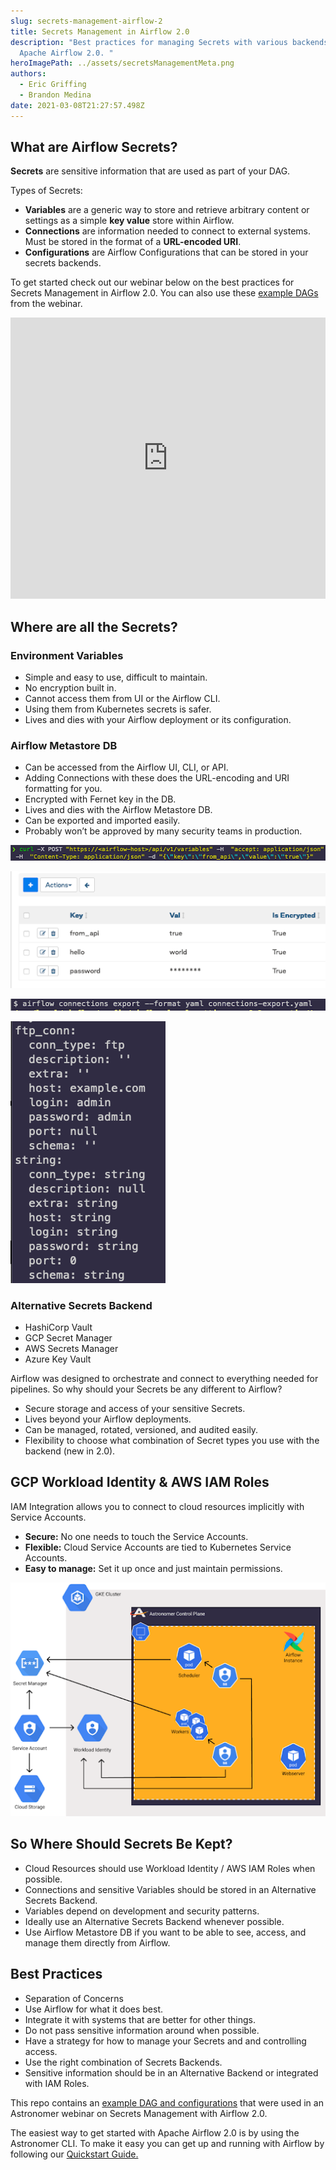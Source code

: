 ```yaml
---
slug: secrets-management-airflow-2
title: Secrets Management in Airflow 2.0
description: "Best practices for managing Secrets with various backends in
  Apache Airflow 2.0. "
heroImagePath: ../assets/secretsManagementMeta.png
authors:
  - Eric Griffing
  - Brandon Medina
date: 2021-03-08T21:27:57.498Z
---
```

## What are Airflow Secrets?

**Secrets** are sensitive information that are used as part of your DAG.

Types of Secrets: 

* **Variables** are a generic way to store and retrieve arbitrary content or settings as a simple **key value** store within Airflow.
* **Connections** are information needed to connect to external systems. Must be stored in the format of a **URL-encoded URI**.
* **Configurations** are Airflow Configurations that can be stored in your secrets backends.



To get started check out our webinar below on the best practices for Secrets Management in Airflow 2.0. You can also use these [example DAGs](https://github.com/astronomer/webinar-secrets-management/tree/master) from the webinar. 

<!-- markdownlint-disable MD033 -->
<iframe src="https://fast.wistia.net/embed/iframe/btuuq9wbsd" title="[Webinar Recap] Secrets Management in Airflow 2.0 Video" allow="autoplay; fullscreen" allowtransparency="true" frameborder="0" scrolling="no" class="wistia_embed" name="wistia_embed" allowfullscreen msallowfullscreen width="100%" height="450"></iframe>



## Where are all the Secrets?

### Environment Variables

* Simple and easy to use, difficult to maintain. 
* No encryption built in.
* Cannot access them from UI or the Airflow CLI.
* Using them from Kubernetes secrets is safer.
* Lives and dies with your Airflow deployment or its configuration.

### Airflow Metastore DB

* Can be accessed from the Airflow UI, CLI, or API.
* Adding Connections with these does the URL-encoding and URI formatting for you.
* Encrypted with Fernet key in the DB.
* Lives and dies with the Airflow Metastore DB.
* Can be exported and imported easily.
* Probably won’t be approved by many security teams in production.

![Curl 1](../assets/secrets-management-1.png)

![Connections](../assets/secrets-management-2.png)


![Airflow CLI Command](../assets/secrets-management-3.png)

![FTP Conn](../assets/secrets-management-4.png)

### Alternative Secrets Backend

* HashiCorp Vault
* GCP Secret Manager
* AWS Secrets Manager
* Azure Key Vault

Airflow was designed to orchestrate and connect to everything needed for pipelines. So why should your Secrets be any different to Airflow?

* Secure storage and access of your sensitive Secrets.
* Lives beyond your Airflow deployments.
* Can be managed, rotated, versioned, and audited easily.
* Flexibility to choose what combination of Secret types you use with the backend (new in 2.0).

## GCP Workload Identity & AWS IAM Roles

IAM Integration allows you to connect to cloud resources implicitly with Service Accounts. 

* **Secure:** No one needs to touch the Service Accounts.
* **Flexible:** Cloud Service Accounts are tied to Kubernetes Service Accounts.
* **Easy to manage:** Set it up once and just maintain permissions.

![Secrets Architecture](../assets/secrets-management-5.png)

## So Where Should Secrets Be Kept?

* Cloud Resources should use Workload Identity / AWS IAM Roles when possible.
* Connections and sensitive Variables should be stored in an Alternative Secrets Backend.
* Variables depend on development and security patterns.
* Ideally use an Alternative Secrets Backend whenever possible.
* Use Airflow Metastore DB if you want to be able to see, access, and manage them directly from Airflow.

## Best Practices

* Separation of Concerns
* Use Airflow for what it does best.
* Integrate it with systems that are better for other things.
* Do not pass sensitive information around when possible.
* Have a strategy for how to manage your Secrets and and controlling access.
* Use the right combination of Secrets Backends.
* Sensitive information should be in an Alternative Backend or integrated with IAM Roles.

This repo contains an [example DAG and configurations](https://github.com/astronomer/webinar-secrets-management/tree/master) that were used in an Astronomer webinar on Secrets Management with Airflow 2.0.

The easiest way to get started with Apache Airflow 2.0 is by using the Astronomer CLI. To make it easy you can get up and running with Airflow by following our [Quickstart Guide.](https://www.astronomer.io/docs/cloud/stable/develop/cli-quickstart)
